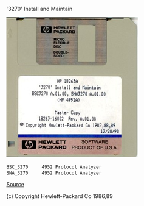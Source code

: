 '3270' Install and Maintain

![disk](4952A_Discs-18263-16002.jpg)

```
BSC_3270     4952 Protocol Analyzer
SNA_3270     4952 Protocol Analyzer
```

[Source](http://www.hpmuseum.net/display_item.php?sw=589)

(c) Copyright Hewlett-Packard Co 1986,89